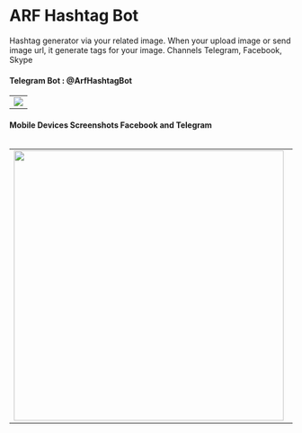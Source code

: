 # ARF Hashtag Bot
Hashtag generator via your related image.
When your upload image or send image url, it generate tags for your image. Channels Telegram, Facebook, Skype

<h4>Telegram Bot : @ArfHashtagBot</h4>
<table>
<tr>
    <td>
        <img src="https://github.com/mecitsem/hashtagbot/blob/master/HashtagBot/Arf.HashtagBot/Content/Images/arf_hashtag_bot_telegram_screenshot.png">
    </td>
</tr>
<table>

<h4>Mobile Devices Screenshots Facebook and Telegram</h4>
<table>
    <tr>
    <td><img src="https://github.com/mecitsem/hashtagbot/blob/master/HashtagBot/Arf.HashtagBot/Content/Images/facebook_screenshot.jpg" width="480"></td>
    <td><img src="https://github.com/mecitsem/hashtagbot/blob/master/HashtagBot/Arf.HashtagBot/Content/Images/telegram_screenshot.jpg" width="480"></td>
    </tr>
</table>


